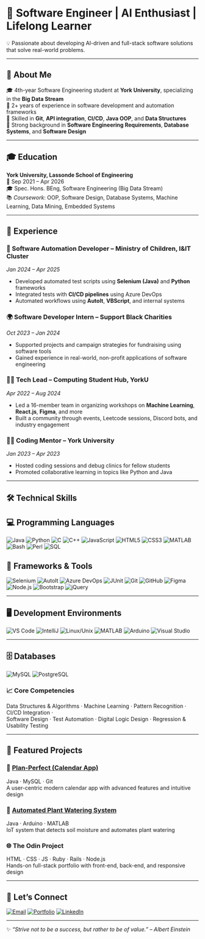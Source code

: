 # 🚀 Software Engineer | AI Enthusiast | Lifelong Learner

💡 Passionate about developing AI-driven and full-stack software solutions that solve real-world problems.

---

## 🌱 About Me

🎓 4th-year Software Engineering student at **York University**, specializing in the **Big Data Stream**  
💼 2+ years of experience in software development and automation frameworks  
🔬 Skilled in **Git**, **API integration**, **CI/CD**, **Java OOP**, and **Data Structures**  
📘 Strong background in **Software Engineering Requirements**, **Database Systems**, and **Software Design**

---

## 🎓 Education

**York University, Lassonde School of Engineering**  
📅 Sep 2021 – Apr 2026  
🎓 Spec. Hons. BEng, Software Engineering (Big Data Stream)  
📚 *Coursework*: OOP, Software Design, Database Systems, Machine Learning, Data Mining, Embedded Systems

---

## 💼 Experience

### 🧪 Software Automation Developer – Ministry of Children, I&IT Cluster  
*Jan 2024 – Apr 2025*  
- Developed automated test scripts using **Selenium (Java)** and **Python** frameworks  
- Integrated tests with **CI/CD pipelines** using Azure DevOps  
- Automated workflows using **AutoIt**, **VBScript**, and internal systems

### 🌍 Software Developer Intern – Support Black Charities  
*Oct 2023 – Jan 2024*  
- Supported projects and campaign strategies for fundraising using software tools  
- Gained experience in real-world, non-profit applications of software engineering

### 👨‍💻 Tech Lead – Computing Student Hub, YorkU  
*Apr 2022 – Aug 2024*  
- Led a 16-member team in organizing workshops on **Machine Learning**, **React.js**, **Figma**, and more  
- Built a community through events, Leetcode sessions, Discord bots, and industry engagement

### 👨‍🏫 Coding Mentor – York University  
*Jan 2023 – Apr 2023*  
- Hosted coding sessions and debug clinics for fellow students  
- Promoted collaborative learning in topics like Python and Java

---

## 🛠️ Technical Skills

## 💻 Programming Languages

![Java](https://img.shields.io/badge/Java-007396?style=for-the-badge&logo=java&logoColor=white)
![Python](https://img.shields.io/badge/Python-3776AB?style=for-the-badge&logo=python&logoColor=white)
![C](https://img.shields.io/badge/C-00599C?style=for-the-badge&logo=c&logoColor=white)
![C++](https://img.shields.io/badge/C++-00599C?style=for-the-badge&logo=cplusplus&logoColor=white)
![JavaScript](https://img.shields.io/badge/JavaScript-F7DF1E?style=for-the-badge&logo=javascript&logoColor=black)
![HTML5](https://img.shields.io/badge/HTML5-E34F26?style=for-the-badge&logo=html5&logoColor=white)
![CSS3](https://img.shields.io/badge/CSS3-1572B6?style=for-the-badge&logo=css3&logoColor=white)
![MATLAB](https://img.shields.io/badge/MATLAB-0076A8?style=for-the-badge&logo=mathworks&logoColor=white)
![Bash](https://img.shields.io/badge/Bash-4EAA25?style=for-the-badge&logo=gnubash&logoColor=white)
![Perl](https://img.shields.io/badge/Perl-39457E?style=for-the-badge&logo=perl&logoColor=white)
![SQL](https://img.shields.io/badge/SQL-4479A1?style=for-the-badge&logo=mysql&logoColor=white)


## 🔧 Frameworks & Tools

![Selenium](https://img.shields.io/badge/Selenium-43B02A?style=for-the-badge&logo=selenium&logoColor=white)
![AutoIt](https://img.shields.io/badge/AutoIt-3C7CC3?style=for-the-badge&logo=autoit&logoColor=white)
![Azure DevOps](https://img.shields.io/badge/Azure_DevOps-0078D7?style=for-the-badge&logo=azuredevops&logoColor=white)
![JUnit](https://img.shields.io/badge/JUnit-25A162?style=for-the-badge&logo=junit5&logoColor=white)
![Git](https://img.shields.io/badge/Git-F05032?style=for-the-badge&logo=git&logoColor=white)
![GitHub](https://img.shields.io/badge/GitHub-181717?style=for-the-badge&logo=github&logoColor=white)
![Figma](https://img.shields.io/badge/Figma-F24E1E?style=for-the-badge&logo=figma&logoColor=white)
![Node.js](https://img.shields.io/badge/Node.js-339933?style=for-the-badge&logo=node.js&logoColor=white)
![Bootstrap](https://img.shields.io/badge/Bootstrap-7952B3?style=for-the-badge&logo=bootstrap&logoColor=white)
![jQuery](https://img.shields.io/badge/jQuery-0769AD?style=for-the-badge&logo=jquery&logoColor=white)

---

## 🖥️ Development Environments

![VS Code](https://img.shields.io/badge/VS_Code-007ACC?style=for-the-badge&logo=visualstudiocode&logoColor=white)
![IntelliJ](https://img.shields.io/badge/IntelliJ-000000?style=for-the-badge&logo=intellijidea&logoColor=white)
![Linux/Unix](https://img.shields.io/badge/Linux/Unix-FCC624?style=for-the-badge&logo=linux&logoColor=black)
![MATLAB](https://img.shields.io/badge/MATLAB-0076A8?style=for-the-badge&logo=mathworks&logoColor=white)
![Arduino](https://img.shields.io/badge/Arduino-00979D?style=for-the-badge&logo=arduino&logoColor=white)
![Visual Studio](https://img.shields.io/badge/Visual_Studio-5C2D91?style=for-the-badge&logo=visualstudio&logoColor=white)

---

## 🗄️ Databases

![MySQL](https://img.shields.io/badge/MySQL-4479A1?style=for-the-badge&logo=mysql&logoColor=white)
![PostgreSQL](https://img.shields.io/badge/PostgreSQL-336791?style=for-the-badge&logo=postgresql&logoColor=white)


### 📈 Core Competencies
Data Structures & Algorithms · Machine Learning · Pattern Recognition · CI/CD Integration ·  
Software Design · Test Automation · Digital Logic Design · Regression & Usability Testing

---

## 🚀 Featured Projects

### 📅 [Plan-Perfect (Calendar App)](https://github.com/nikhilnambiarc/EECS2311Project-Calendar)  
Java · MySQL · Git  
A user-centric modern calendar app with advanced features and intuitive design

### 🌿 [Automated Plant Watering System](https://github.com/MFahadSohail/Plant_Watering_System)  
Java · Arduino · MATLAB  
IoT system that detects soil moisture and automates plant watering

### 🌐 The Odin Project  
HTML · CSS · JS · Ruby · Rails · Node.js  
Hands-on full-stack portfolio with front-end, back-end, and responsive design

---

## 🤝 Let’s Connect

[![Email](https://img.shields.io/badge/Email-D14836?style=for-the-badge&logo=gmail&logoColor=white)](mailto:fahadsohail1501@gmail.com)
[![Portfolio](https://img.shields.io/badge/Portfolio-000000?style=for-the-badge&logo=About.me&logoColor=white)](https://fahadsohail1501.wixsite.com/my-site)
[![LinkedIn](https://img.shields.io/badge/LinkedIn-0A66C2?style=for-the-badge&logo=linkedin&logoColor=white)](https://www.linkedin.com/in/fahad-sohail-33496b249/)

---

✨ *“Strive not to be a success, but rather to be of value.” – Albert Einstein*
